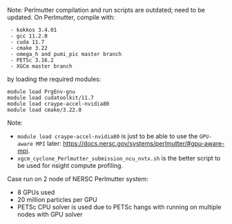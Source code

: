 Note: Perlmutter compilation and run scripts are outdated; need to be updated. 
On Perlmutter, compile with:
```
 - kokkos 3.4.01
 - gcc 11.2.0
 - cuda 11.7
 - cmake 3.22
 - omega_h and pumi_pic master branch
 - PETSc 3.16.2
 - XGCm master branch
```
by loading the required modules:
```
module load PrgEnv-gnu
module load cudatoolkit/11.7
module load craype-accel-nvidia80
module load cmake/3.22.0
```

Note:

- `module load craype-accel-nvidia80` is just to be able to use the `GPU-aware MPI` later: https://docs.nersc.gov/systems/perlmutter/#gpu-aware-mpi.
- `xgcm_cyclone_Perlmutter_submission_ncu_nvtx.sh` is the better script to be used for nsight compute profiling.

Case run on 2 node of NERSC Perlmutter system:
 - 8 GPUs used
 - 20 million particles per GPU
 - PETSc CPU solver is used due to PETSc hangs with running on multiple nodes with GPU solver


